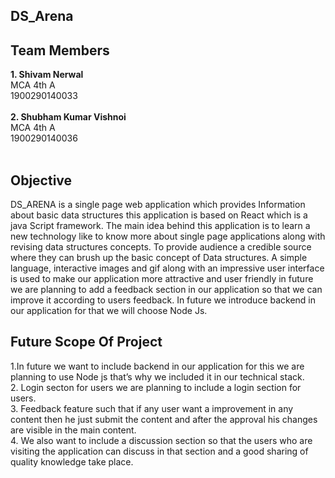   ##  DS_Arena
## Team Members 
<b>1. Shivam Nerwal </b></br>
  MCA 4th A</br>
 1900290140033</br>
 </br>
<b>2. Shubham Kumar Vishnoi </b></br>
  MCA 4th A</br>
 1900290140036 </br> 
 </br>
 ## Objective
 DS_ARENA is a single page web application which provides Information about basic 
data structures this application is based on React which is a java Script framework.
The main idea behind this application is to learn a new technology like to know more 
about single page applications along with revising data structures concepts.
To provide audience a credible source where they can brush up the basic concept of 
Data structures. A simple language, interactive images and gif along with an impressive 
user interface is used to make our application more attractive and user friendly in future 
we are planning to add a feedback section in our application so that we can improve it 
according to users feedback. In future we introduce backend in our application for that 
we will choose Node Js. 
## Future Scope Of Project
 
 1.In future we want to include backend in our application for this we are planning to use 
Node js that’s why we included it in our technical stack.</br>
2. Login secton for users we are planning to include a login section for users.</br> 
3. Feedback feature such that if any user want a improvement in any content then he just 
submit the content and after the approval his changes are visible in the main content.</br> 
4. We also want to include a discussion section so that the users who are visiting the application can discuss in that section and a good sharing of quality knowledge take place.</br>

